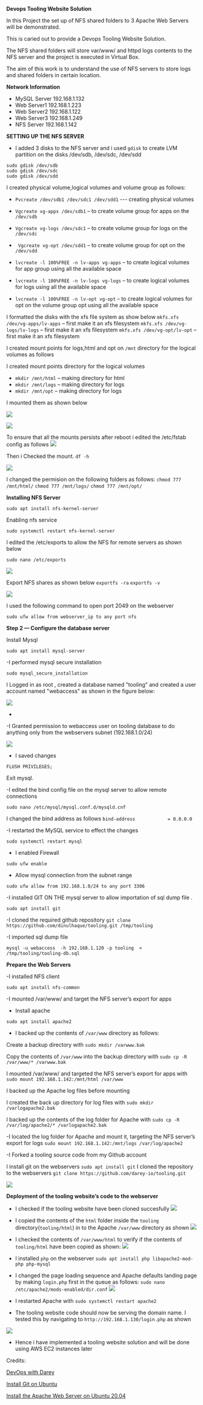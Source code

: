 **Devops Tooling Website Solution**


In this Project the set up of NFS shared folders to 3 Apache Web Servers will be demonstrated.

This is caried out to provide a Devops Tooling Website Solution.

The NFS shared folders will store var/www/ and  httpd logs contents to the NFS server and the project is executed in Virtual Box.

The aim of this work is to understand the use of  NFS servers to store logs and shared folders in certain location.

**Network Information**

- MySQL Server 192.168.1.132
- Web Server1 192.168.1.223
- Web Server2 192.168.1.122
- Web Server3 192.168.1.249
- NFS Server 192.168.1.142




**SETTING UP THE NFS SERVER**

- I added 3 disks to the NFS server and i used `gdisk` to create LVM partition on the disks /dev/sdb, /dev/sdc, /dev/sdd

```
sudo gdisk /dev/sdb
sudo gdisk /dev/sdc
sudo gdisk /dev/sdd	
```



I created physical volume,logical volumes and volume group as follows:
- ```Pvcreate /dev/sdb1 /dev/sdc1 /dev/sdd1``` --- creating physical volumes
 

- ```Vgcreate vg-apps /dev/sdb1``` – to create volume group for apps on the ```/dev/sdb```
 
- ```Vgcreate vg-logs /dev/sdc1``` – to create volume group for logs on the ```/dev/sdc```
 
- ``` Vgcreate vg-opt /dev/sdd1``` – to create volume group for opt on the ```/dev/sdd```

- ```lvcreate -l 100%FREE -n lv-apps vg-apps``` – to create logical volumes for app group using all the available space

- ```lvcreate -l 100%FREE -n lv-logs vg-logs``` – to create logical volumes for logs using all the available space
 
- ```lvcreate -l 100%FREE -n lv-opt vg-opt``` – to create logical volumes for opt on the volume group opt using all the available space

I formatted the disks with the xfs file system as show below
```mkfs.xfs /dev/vg-apps/lv-apps``` – first make it an xfs filesystem
```mkfs.xfs /dev/vg-logs/lv-logs``` – first make it an xfs filesystem
```mkfs.xfs /dev/vg-opt/lv-opt``` – first make it an xfs filesystem


I created mount points for logs,html and opt on 
```/mnt``` directory for the logical volumes as follows

I created mount points directory for the logical volumes

- ```mkdir /mnt/html``` – making directory for html
- ```mkdir /mnt/logs``` – making directory for logs
- ```mkdir /mnt/opt``` – making directory for logs


I mounted them as shown below

![](https://github.com/drazen-dee28/Devops-Tooling-Website-Solution/blob/main/devops_tooling/mount.jpg)



![](https://github.com/drazen-dee28/Devops-Tooling-Website-Solution/blob/main/devops_tooling/xfs.png)


To ensure that all the mounts  persists after reboot i edited the /etc/fstab config as follows
![](https://github.com/drazen-dee28/Devops-Tooling-Website-Solution/blob/main/devops_tooling/uuid.jpg)


Then i Checked the mount.
```df -h```

![](https://github.com/drazen-dee28/Devops-Tooling-Website-Solution/blob/main/devops_tooling/output.png)



I changed the permision on the following folders as follows:
```chmod 777 /mnt/html/```
```chmod 777 /mnt/logs/```
```chmod 777 /mnt/opt/```

 

**Installing NFS Server**

```sudo apt install nfs-kernel-server```

Enabling nfs service

 ```sudo systemctl restart nfs-kernel-server```


I edited the /etc/exports to allow the NFS for remote servers as shown below

```sudo nano /etc/exports```


![](https://github.com/drazen-dee28/Devops-Tooling-Website-Solution/blob/main/devops_tooling/export.png)

Export NFS shares as shown below
```exportfs -ra```
```exportfs -v```

![](https://github.com/drazen-dee28/Devops-Tooling-Website-Solution/blob/main/devops_tooling/exportfs.png)


I used the following command to open port 2049 on the webserver

```sudo ufw allow from webserver_ip to any port nfs```




**Step 2 — Configure the database server**

Install Mysql

```sudo apt install mysql-server```

-I performed mysql secure installation

```sudo mysql_secure_installation```


 I Logged in as root , created a database named "tooling" and created a user account named "webaccess" as shown in the figure below:

![](https://github.com/drazen-dee28/Devops-Tooling-Website-Solution/blob/main/devops_tooling/mysqllogin.png)


-
-I Granted permission to webaccess user on tooling database to do anything only from the webservers subnet (192.168.1.0/24)

![](https://github.com/drazen-dee28/Devops-Tooling-Website-Solution/blob/main/devops_tooling/privi.png)



- I saved changes

```FLUSH PRIVILEGES;```

Exit mysql.

-I edited the bind config  file on the mysql server to allow remote connections

 ```sudo nano /etc/mysql/mysql.conf.d/mysqld.cnf```

I changed the bind address  as follows
 ```bind-address            = 0.0.0.0```


 -I restarted the MySQL service to effect the changes 

 ```sudo systemctl restart mysql```

 - I enabled Firewall

 ```sudo ufw enable```

 - Allow mysql connection from the subnet range

```sudo ufw allow from 192.168.1.0/24 to any port 3306```


-I installed GIT ON THE mysql server  to allow importation of sql dump file .

```sudo apt install git```

-I cloned the required github repository
```git clone https://github.com/dinulhaque/tooling.git /tmp/tooling```

-I imported sql dump file

```mysql -u webaccess  -h 192.168.1.120 -p tooling  < /tmp/tooling/tooling-db.sql```



 **Prepare the Web Servers**

 -I installed NFS client

 ```sudo apt install nfs-common```

 -I mounted /var/www/ and target the NFS server’s export for apps



 - Install apache

 ```sudo apt install apache2```

 - I backed up the contents of `/var/www` directory as follows:

 Create a backup directory with `sudo mkdir /varwww.bak`
 
 Copy the contents of `/var/www` into the backup directory with `sudo cp -R /var/www/* /varwww.bak`

I mounted /var/www/ and targeted the NFS server’s export for apps with `sudo mount 192.168.1.142:/mnt/html /var/www`



I backed up the Apache log files before mounting

I created the back up directory for log files with `sudo mkdir /varlogapache2.bak`

I backed up the contents of the log folder for Apache with `sudo cp -R /var/log/apache2/* /varlogapache2.bak`

 -I located the log folder for Apache and mount it, targeting the NFS server’s export for logs
 `sudo mount 192.168.1.142:/mnt/logs /var/log/apache2`


-I Forked a tooling source code from  my Github account

I install git on the webservers
`sudo apt install git`
I cloned the repository to the webservers
`git clone https://github.com/darey-io/tooling.git`

![](https://github.com/drazen-dee28/Devops-Tooling-Website-Solution/blob/main/devops_tooling/clone.jpg)




**Deployment of the tooling website’s code to the webserver**

- I checked if the tooling website have been cloned succesfully
![](https://github.com/drazen-dee28/Devops-Tooling-Website-Solution/blob/main/devops_tooling/check.jpg)

- I copied the contents of the `html` folder inside the `tooling` directory(`tooling/html`) in to the Apache 
`/var/www` directory as shown
![](https://github.com/drazen-dee28/Devops-Tooling-Website-Solution/blob/main/devops_tooling/copy.jpg)


- I checked the contents of `/var/www/html` to verify if the contents of `tooling/html` have been copied as shown:
![](https://github.com/drazen-dee28/Devops-Tooling-Website-Solution/blob/main/devops_tooling/verif.jpg) 


- I installed `php` on the webserver
`sudo apt install php libapache2-mod-php php-mysql`


- I changed the page loading sequence and Apache defaults landing page by making `login.php` first in the queue as follows:
`sudo nano /etc/apache2/mods-enabled/dir.conf`
![](https://github.com/drazen-dee28/Devops-Tooling-Website-Solution/blob/main/devops_tooling/order.jpg)

- I restarted Apache with `sudo systemctl restart apache2`


- The tooling website code should now be serving the domain name. I tested this by navigating to `http://192.168.1.130/login.php` as shown

![](https://github.com/drazen-dee28/Devops-Tooling-Website-Solution/blob/main/devops_tooling/testing.jpg)



- Hence i have implemented a tooling website solution and will be done using AWS EC2 instances later


 Credits:

 [DevOps with Darey](www.darey.io)
 
 [Install Git on Ubuntu](https://www.digitalocean.com/community/tutorials/how-to-install-git-on-ubuntu-20-04)
 
 [Install the Apache Web Server on Ubuntu 20.04](https://www.digitalocean.com/community/tutorials/how-to-install-the-apache-web-server-on-ubuntu-20-04)